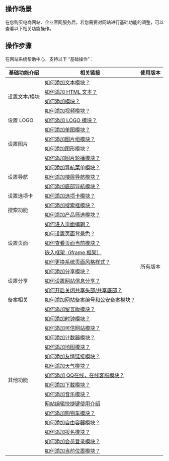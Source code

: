 ## 操作场景
在您购买电商网站、企业官网服务后，若您需要对网站进行基础功能的调整，可以查看以下相关功能操作。



## 操作步骤
在网站系统帮助中心，支持以下 “基础操作”：

<table>
<thead>
<tr>
<th>基础功能介绍</th>
<th>相关链接</th>
<th>使用版本</th>
</tr>
</thead>
<tbody><tr>
<td  rowspan="4">设置文本/模块</td>
<td><a href="https://admin.site.my-qcloud.com/xi/help?id=1250">如何添加文本模块？</a></td>
<td rowspan="44">所有版本</td>
</tr>
<tr>
<td><a href="https://admin.site.my-qcloud.com/xi/help?id=1296">如何添加 HTML 文本？</a></td>
</tr>
<tr>
<td><a href="https://admin.site.my-qcloud.com/xi/help?id=1182">如何添加模块？</a></td>
</tr>
<tr>
<td><a href="https://admin.site.my-qcloud.com/xi/help?id=1280">如何添加视频模块？</a></td>
</tr>
<tr>
<td  rowspan="1">设置 LOGO</td>
<td><a href="https://admin.site.my-qcloud.com/xi/help?id=1252">如何添加 LOGO 模块？</a></td>
</tr>
<tr>
<td  rowspan="4">设置图片</td>
<td><a href="https://admin.site.my-qcloud.com/xi/help?id=1254">如何添加单图模块？</a></td>
</tr>
<tr>
<td><a href="https://admin.site.my-qcloud.com/xi/help?id=1255">如何添加图片组模块？</a></td>
</tr>
<tr>
<td><a href="https://admin.site.my-qcloud.com/xi/help?id=1248">如何添加图形模块？</a></td>
</tr>
<tr>
<td><a href="https://admin.site.my-qcloud.com/xi/help?id=1256">如何添加图片轮播模块？</a></td>
</tr>
<tr>
<td  rowspan="3">设置导航</td>
<td><a href="https://admin.site.my-qcloud.com/xi/help?id=1257">如何添加导航菜单模块？</a></td>
</tr>
<tr>
<td><a href="https://admin.site.my-qcloud.com/xi/help?id=1294">如何添加楼层导航模块？</a></td>
</tr>
<tr>
<td><a href="https://admin.site.my-qcloud.com/xi/help?id=1317">如何添加底部导航模块？</a></td>
</tr>
<tr>
<td  rowspan="1">设置选项卡</td>
<td><a href="https://admin.site.my-qcloud.com/xi/help?id=1258">如何添加选项卡模块？</a></td>
</tr>
<tr>
<td  rowspan="2">搜索功能</td>
<td><a href="https://admin.site.my-qcloud.com/xi/help?id=1261">如何添加搜索框模块？</a></td>
</tr>
<tr>
<td><a href="https://admin.site.my-qcloud.com/xi/help?id=1298">如何添加产品筛选模块？</a></td>
</tr>
<tr>
<td  rowspan="5">设置页面</td>
<td><a href="https://admin.site.my-qcloud.com/xi/help?id=1549">如何进入页面编辑？</a></td>
</tr>
<tr>
<td><a href="https://admin.site.my-qcloud.com/xi/help?id=1253">如何设置页面背景色？</a></td>
</tr>
<tr>
<td><a href="https://admin.site.my-qcloud.com/xi/help?id=1196">如何查看页面当前模块？</a></td>
</tr>
<tr>
<td><a href="https://admin.site.my-qcloud.com/xi/help?id=1260">嵌入框架（iframe 框架）</a></td>
</tr>
<tr>
<td><a href="https://admin.site.my-qcloud.com/xi/help?id=1550">如何更换系统页面风格样式？</a></td>
</tr>
<tr>
<td  rowspan="3">设置分享</td>
<td><a href="https://admin.site.my-qcloud.com/xi/help?id=1283">如何添加分享模块？</a></td>
</tr>
<tr>
<td><a href="https://admin.site.my-qcloud.com/xi/help?id=1190">如何设置网站信息分享？</a></td>
</tr>
<tr>
<td><a href="https://admin.site.my-qcloud.com/xi/help?id=1199">如何开启关闭共享头部/共享底部？</a></td>
</tr>
<tr>
<td  rowspan="1">备案相关</td>
<td><a href="https://admin.site.my-qcloud.com/xi/help?id=1619">如何添加网站备案编号和公安备案模块？</a></td>
</tr>
<tr>
<td  rowspan="17">其他功能</td>
<td><a href="https://admin.site.my-qcloud.com/xi/help?id=1315">如何添加留言版模块？</a></td>
</tr>
<tr>
<td><a href="https://admin.site.my-qcloud.com/xi/help?id=1312">如何添加时钟模块？</a></td>
</tr>
<tr>
<td><a href="https://admin.site.my-qcloud.com/xi/help?id=1311">如何添加可信网站模块？</a></td>
</tr>
<tr>
<td><a href="https://admin.site.my-qcloud.com/xi/help?id=1310">如何添加计数器模块？</a></td>
</tr>
<tr>
<td><a href="https://admin.site.my-qcloud.com/xi/help?id=1309">如何添加地图模块？</a></td>
</tr>
<tr>
<td><a href="https://admin.site.my-qcloud.com/xi/help?id=1302">如何添加友情链接模块？</a></td>
</tr>
<tr>
<td><a href="https://admin.site.my-qcloud.com/xi/help?id=1285">如何添加天气模块？</a></td>
</tr>
<tr>
<td><a href="https://admin.site.my-qcloud.com/xi/help?id=1284">如何添加 QQ在线，在线客服模块？</a></td>
</tr>
<tr>
<td><a href="https://admin.site.my-qcloud.com/xi/help?id=1282">如何添加下载模块？</a></td>
</tr>
<tr>
<td><a href="https://admin.site.my-qcloud.com/xi/help?id=1281">如何添加音乐模块？</a></td>
</tr>
<tr>
<td><a href="https://admin.site.my-qcloud.com/xi/help?id=1189">网站编辑快捷键使用介绍</a></td>
</tr>
<tr>
<td><a href="https://admin.site.my-qcloud.com/xi/help?id=1271">如何添加购物车模块？</a></td>
</tr>
<tr>
<td><a href="https://admin.site.my-qcloud.com/xi/help?id=1249">如何添加自由容器模块？</a></td>
</tr>
<tr>
<tr>
<td><a href="https://admin.site.my-qcloud.com/xi/help?id=1263">如何添加报名模块？</a></td>
</tr>
<tr>
<td><a href="https://admin.site.my-qcloud.com/xi/help?id=1265">如何添加会员登录模块？</a></td>
</tr>
<tr>
<td><a href="https://admin.site.my-qcloud.com/xi/help?id=1259">如何添加当前位置模块？</a></td>
</tr>

</tbody></table>

